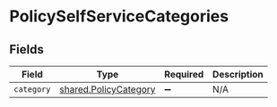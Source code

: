# PolicySelfServiceCategories


## Fields

| Field                                                          | Type                                                           | Required                                                       | Description                                                    |
| -------------------------------------------------------------- | -------------------------------------------------------------- | -------------------------------------------------------------- | -------------------------------------------------------------- |
| `category`                                                     | [shared.PolicyCategory](../../models/shared/policycategory.md) | :heavy_minus_sign:                                             | N/A                                                            |